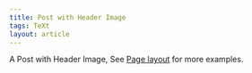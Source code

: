 ```yaml
---
title: Post with Header Image
tags: TeXt
layout: article
---
```


A Post with Header Image, See [Page layout](https://tianqi.name/jekyll-TeXt-theme/samples.html#page-layout) for more examples.

<!--more-->
